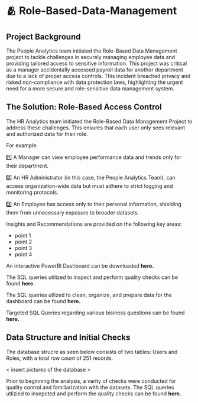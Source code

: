 # 🫂 Role-Based-Data-Management

## Project Background
The People Analytics team initiated the Role-Based Data Management project to tackle challenges in securely managing employee data and providing tailored access to sensitive information. This project was critical as a manager accidentally accessed payroll data for another department due to a lack of proper access controls. This incident breached privacy and risked non-compliance with data protection laws, highlighting the urgent need for a more secure and role-sensitive data management system.

## The Solution: Role-Based Access Control
The HR Analytics team initiated the Role-Based Data Management Project to address these challenges. This ensures that each user only sees relevant and authorized data for their role.

For example:

1️⃣ A Manager can view employee performance data and trends only for their department.

2️⃣ An HR Administrator (in this case, the People Analytics Team), can access organization-wide data but must adhere to strict logging and monitoring protocols.

3️⃣ An Employee has access only to their personal information, shielding them from unnecessary exposure to broader datasets.


Insights and Recommendations are provided on the following key areas:

+ point 1
+ point 2
+ point 3
+ point 4

An interactive PowerBI Dashboard can be downloaded **here.**

The SQL queries utilized to inspect and perform quality checks can be found **here.**

The SQL queries utlized to clean, organize, and prepare data for the dashboard can be found **here.**

Targeted SQL Queries regarding various bisiness questions can be found **here.**

## Data Structure and Initial Checks

The database strucre as seen below consists of two tables: Users and Roles, with a total row count of 251 records.

< insert pictures of the database >

Prior to beginning the analysis, a varity of checks were conducted for quality control and familiarization with the datasets. The SQL queries utlizied to insepcted and perform the quality checks can be found **here.**




